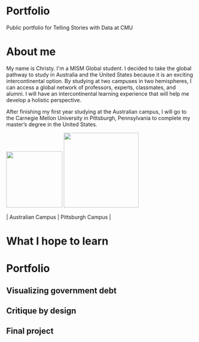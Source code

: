 # Portfolio
Public portfolio for Telling Stories with Data at CMU


# About me
My name is Christy. I'm a MISM Global student. I decided to take the global pathway to study in Australia and the United States because it is an exciting intercontinental option. By studying at two campuses in two hemispheres, I can access a global network of professors, experts, classmates, and alumni. I will have an intercontinental learning experience that will help me develop a holistic perspective.

After finishing my first year studying at the Australian campus, I will go to the Carnegie Mellon University in Pittsburgh, Pennsylvania to complete my master’s degree in the United States. 


<img src="https://user-images.githubusercontent.com/116990977/198948699-526a6296-aaad-4cdb-a821-0366421dc592.jpg" width="150"/> <img src="https://user-images.githubusercontent.com/116990977/199159212-109dac12-1ce5-4ac4-8e12-7709206a8d85.jpg" width="200"/>

| Australian Campus | Pittsburgh Campus |


# What I hope to learn


# Portfolio
## Visualizing government debt
## Critique by design
## Final project
